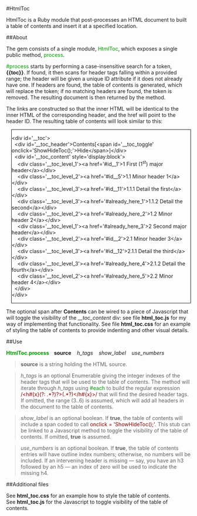#HtmlToc

HtmlToc is a Ruby module that post-processes an HTML document to built a table of contents and insert it at a specified location. 

##About

The gem consists of a single module, <span style="color:#009900;">HtmlToc</span>, which exposes a single public method, <span style="color:#009900;">process</span>. 

<span style="color:#009900;">#process</span> starts by performing a case-insensitive search for a token, **{{toc}}**. If found, it then scans for header tags falling within a provided range; the header will be given a unique ID attribute if it does not already have one. If headers are found, the table of contents is generated, which will replace the token; if no matching headers are found, the token is removed. The resulting document is then returned by the method.

The links are constructed so that the inner HTML will be identical to the inner HTML of the corresponding header, and the href will point to the header ID. The resulting table of contents will look similar to this:

<div style="border:solid 1px #000000;margin-left:1em;">

&lt;div id='__toc'&gt;<br/>
&nbsp;&nbsp;&lt;div id='__toc_header'&gt;Contents[&lt;span id='__toc_toggle' onclick='ShowHideToc();'&gt;Hide&lt;/span&gt;]&lt;/div&gt;<br/>
&nbsp;&nbsp;&lt;div id='__toc_content' style='display:block'&gt;<br/>
&nbsp;&nbsp;&nbsp;&nbsp;&lt;div class='__toc_level_1'&gt;&lt;a href='#id__1'&gt;1 First (1<sup>st</sup>) major header&lt;/a&gt;&lt;/div&gt;<br/>
&nbsp;&nbsp;&nbsp;&nbsp;&lt;div class='__toc_level_2'&gt;&lt;a href='#id__5'&gt;1.1 Minor header 1&lt;/a&gt;&lt;/div&gt;<br/>
&nbsp;&nbsp;&nbsp;&nbsp;&lt;div class='__toc_level_3'&gt;&lt;a href='#id__11'&gt;1.1.1 Detail the first&lt;/a&gt;&lt;/div&gt;<br/>
&nbsp;&nbsp;&nbsp;&nbsp;&lt;div class='__toc_level_3'&gt;&lt;a href='#already_here_1'&gt;1.1.2 Detail the second&lt;/a&gt;&lt;/div&gt;<br/>
&nbsp;&nbsp;&nbsp;&nbsp;&lt;div class='__toc_level_2'&gt;&lt;a href='#already_here_2'&gt;1.2 Minor header 2&lt;/a&gt;&lt;/div&gt;<br/>
&nbsp;&nbsp;&nbsp;&nbsp;&lt;div class='__toc_level_1'&gt;&lt;a href='#already_here_3'&gt;2 Second major header&lt;/a&gt;&lt;/div&gt;<br/>
&nbsp;&nbsp;&nbsp;&nbsp;&lt;div class='__toc_level_2'&gt;&lt;a href='#id__2'&gt;2.1 Minor header 3&lt;/a&gt;&lt;/div&gt;<br/>
&nbsp;&nbsp;&nbsp;&nbsp;&lt;div class='__toc_level_3'&gt;&lt;a href='#id__12'&gt;2.1.1 Detail the third&lt;/a&gt;&lt;/div&gt;<br/>
&nbsp;&nbsp;&nbsp;&nbsp;&lt;div class='__toc_level_3'&gt;&lt;a href='#already_here_4'&gt;2.1.2 Detail the fourth&lt;/a&gt;&lt;/div&gt;<br/>
&nbsp;&nbsp;&nbsp;&nbsp;&lt;div class='__toc_level_2'&gt;&lt;a href='#already_here_5'&gt;2.2 Minor header 4&lt;/a&gt;&lt;/div&gt;<br/>
&nbsp;&nbsp;&lt;/div&gt;<br/>
&lt;/div&gt;

</div>

The optional span after **Contents** can be wired to a piece of Javascript that will toggle the visibility of the *__toc_content* div: see file **html_toc.js** for my way of implementing that functionality. See file **html_toc.css** for an example of styling the table of contents to provide indenting and other visual details. 

##Use

**<span style="color:#009900;">HtmlToc.process</span> &nbsp;&nbsp; source** &nbsp;&nbsp; *h_tags* &nbsp;&nbsp; *show_label* &nbsp;&nbsp; *use_numbers*

>**source** is a string holding the HTML source.

>*h_tags* is an optional Enumerable giving the integer indexes of the header tags that will be used to the table of contents. The method will iterate through *h_tags* using <span style="color:#009900;">#each</span> to build the regular expression <span style="color:#800000;">/&lt;h#{x}(?: .\*?)?&gt;(.\*?)&lt;\/h#{x}&gt;/</span> that will find the desired header tags. If omitted, the range (3..6) is assumed, which will add all headers in the document to the table of contents.

>*show_label* is an optional boolean. If **true**, the table of contents will include a span coded to call <span style="color:#800000">onclick = 'ShowHideToc();'</span>. This stub can be linked to a Javascript method to toggle the visibility of the table of contents. If omitted, **true** is assumed.

>*use_numbers* is an optional boolean. If **true**, the table of contents entries will have outline index numbers; otherwise, no numbers will be included. If an intervening header is missing &mdash; say, you have an h3 followed by an h5 &mdash; an index of zero will be used to indicate the missing h4.

##Additional files

See **html_toc.css** for an example how to style the table of contents.<br/>
See **html_toc.js** for the Javascript to toggle visibility of the table of contents.